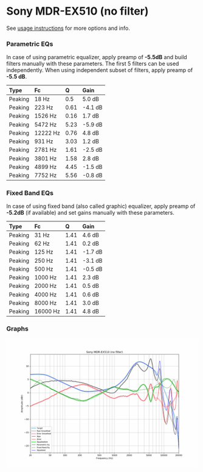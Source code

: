 # Sony MDR-EX510 (no filter)
See [usage instructions](https://github.com/jaakkopasanen/AutoEq#usage) for more options and info.

### Parametric EQs
In case of using parametric equalizer, apply preamp of **-5.5dB** and build filters manually
with these parameters. The first 5 filters can be used independently.
When using independent subset of filters, apply preamp of **-5.5 dB**.

| Type    | Fc       |    Q | Gain    |
|:--------|:---------|:-----|:--------|
| Peaking | 18 Hz    | 0.5  | 5.0 dB  |
| Peaking | 223 Hz   | 0.61 | -4.1 dB |
| Peaking | 1526 Hz  | 0.16 | 1.7 dB  |
| Peaking | 5472 Hz  | 5.23 | -5.9 dB |
| Peaking | 12222 Hz | 0.76 | 4.8 dB  |
| Peaking | 931 Hz   | 3.03 | 1.2 dB  |
| Peaking | 2781 Hz  | 1.61 | -2.5 dB |
| Peaking | 3801 Hz  | 1.58 | 2.8 dB  |
| Peaking | 4899 Hz  | 4.45 | -1.5 dB |
| Peaking | 7752 Hz  | 5.56 | -0.8 dB |

### Fixed Band EQs
In case of using fixed band (also called graphic) equalizer, apply preamp of **-5.2dB**
(if available) and set gains manually with these parameters.

| Type    | Fc       |    Q | Gain    |
|:--------|:---------|:-----|:--------|
| Peaking | 31 Hz    | 1.41 | 4.6 dB  |
| Peaking | 62 Hz    | 1.41 | 0.2 dB  |
| Peaking | 125 Hz   | 1.41 | -1.7 dB |
| Peaking | 250 Hz   | 1.41 | -3.1 dB |
| Peaking | 500 Hz   | 1.41 | -0.5 dB |
| Peaking | 1000 Hz  | 1.41 | 2.3 dB  |
| Peaking | 2000 Hz  | 1.41 | 0.5 dB  |
| Peaking | 4000 Hz  | 1.41 | 0.6 dB  |
| Peaking | 8000 Hz  | 1.41 | 3.0 dB  |
| Peaking | 16000 Hz | 1.41 | 4.8 dB  |

### Graphs
![](./Sony%20MDR-EX510%20(no%20filter).png)